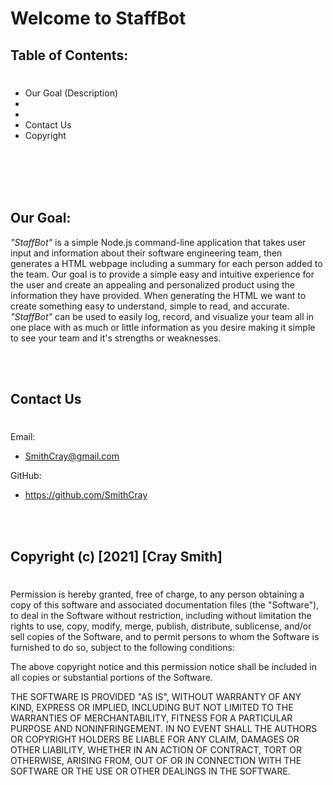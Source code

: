 # Welcome to **StaffBot**

## Table of Contents:

#

- Our Goal (Description)
-
-
- Contact Us
- Copyright

<br>
<br>
<br>
<br>

## Our Goal:

_"StaffBot"_ is a simple Node.js command-line application that takes user input and information about their software engineering team, then generates a HTML webpage including a summary for each person added to the team. Our goal is to provide a simple easy and intuitive experience for the user and create an appealing and personalized product using the information they have provided. When generating the HTML we want to create something easy to understand, simple to read, and accurate. _"StaffBot"_ can be used to easily log, record, and visualize your team all in one place with as much or little information as you desire making it simple to see your team and it's strengths or weaknesses.

<br>
<br>

## Contact Us

#

Email:

- SmithCray@gmail.com

GitHub:

- https://github.com/SmithCray

<br>
<br>

## Copyright (c) [2021] [Cray Smith]

#

Permission is hereby granted, free of charge, to any person obtaining a copy
of this software and associated documentation files (the "Software"), to deal
in the Software without restriction, including without limitation the rights
to use, copy, modify, merge, publish, distribute, sublicense, and/or sell
copies of the Software, and to permit persons to whom the Software is
furnished to do so, subject to the following conditions:

The above copyright notice and this permission notice shall be included in all
copies or substantial portions of the Software.

THE SOFTWARE IS PROVIDED "AS IS", WITHOUT WARRANTY OF ANY KIND, EXPRESS OR
IMPLIED, INCLUDING BUT NOT LIMITED TO THE WARRANTIES OF MERCHANTABILITY,
FITNESS FOR A PARTICULAR PURPOSE AND NONINFRINGEMENT. IN NO EVENT SHALL THE
AUTHORS OR COPYRIGHT HOLDERS BE LIABLE FOR ANY CLAIM, DAMAGES OR OTHER
LIABILITY, WHETHER IN AN ACTION OF CONTRACT, TORT OR OTHERWISE, ARISING FROM,
OUT OF OR IN CONNECTION WITH THE SOFTWARE OR THE USE OR OTHER DEALINGS IN THE
SOFTWARE.
